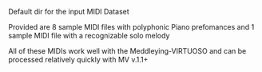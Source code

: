 Default dir for the input MIDI Dataset

Provided are 8 sample MIDI files with polyphonic Piano prefomances and 1 sample MIDI file with a recognizable solo melody

All of these MIDIs work well with the Meddleying-VIRTUOSO and can be processed relatively quickly with MV v.1.1+

